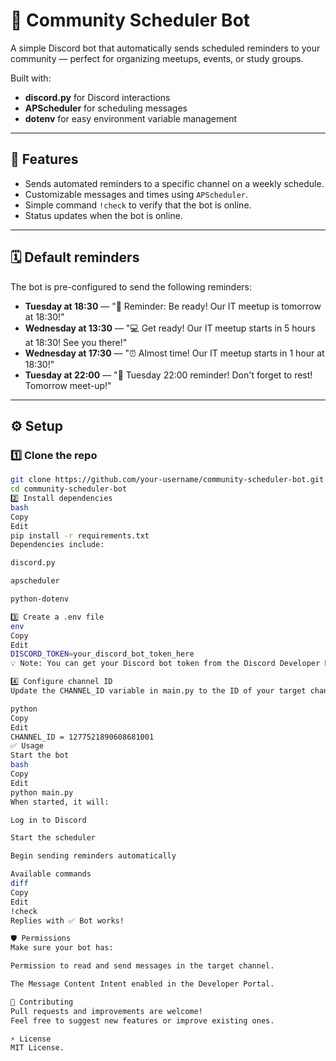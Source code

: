 # 🤖 Community Scheduler Bot

A simple Discord bot that automatically sends scheduled reminders to your community — perfect for organizing meetups, events, or study groups.  

Built with:
- **discord.py** for Discord interactions
- **APScheduler** for scheduling messages
- **dotenv** for easy environment variable management

---

## 🚀 Features

- Sends automated reminders to a specific channel on a weekly schedule.
- Customizable messages and times using `APScheduler`.
- Simple command `!check` to verify that the bot is online.
- Status updates when the bot is online.

---

## 🗓️ Default reminders

The bot is pre-configured to send the following reminders:

- **Tuesday at 18:30** — "🔔 Reminder: Be ready! Our IT meetup is tomorrow at 18:30!"
- **Wednesday at 13:30** — "💻 Get ready! Our IT meetup starts in 5 hours at 18:30! See you there!"
- **Wednesday at 17:30** — "⏰ Almost time! Our IT meetup starts in 1 hour at 18:30!"
- **Tuesday at 22:00** — "🌙 Tuesday 22:00 reminder! Don't forget to rest! Tomorrow meet-up!"

---

## ⚙️ Setup

### 1️⃣ Clone the repo

```bash
git clone https://github.com/your-username/community-scheduler-bot.git
cd community-scheduler-bot
2️⃣ Install dependencies
bash
Copy
Edit
pip install -r requirements.txt
Dependencies include:

discord.py

apscheduler

python-dotenv

3️⃣ Create a .env file
env
Copy
Edit
DISCORD_TOKEN=your_discord_bot_token_here
💡 Note: You can get your Discord bot token from the Discord Developer Portal.

4️⃣ Configure channel ID
Update the CHANNEL_ID variable in main.py to the ID of your target channel:

python
Copy
Edit
CHANNEL_ID = 1277521890608681001
✅ Usage
Start the bot
bash
Copy
Edit
python main.py
When started, it will:

Log in to Discord

Start the scheduler

Begin sending reminders automatically

Available commands
diff
Copy
Edit
!check
Replies with ✅ Bot works!

🛡️ Permissions
Make sure your bot has:

Permission to read and send messages in the target channel.

The Message Content Intent enabled in the Developer Portal.

💬 Contributing
Pull requests and improvements are welcome!
Feel free to suggest new features or improve existing ones.

⚡ License
MIT License.
